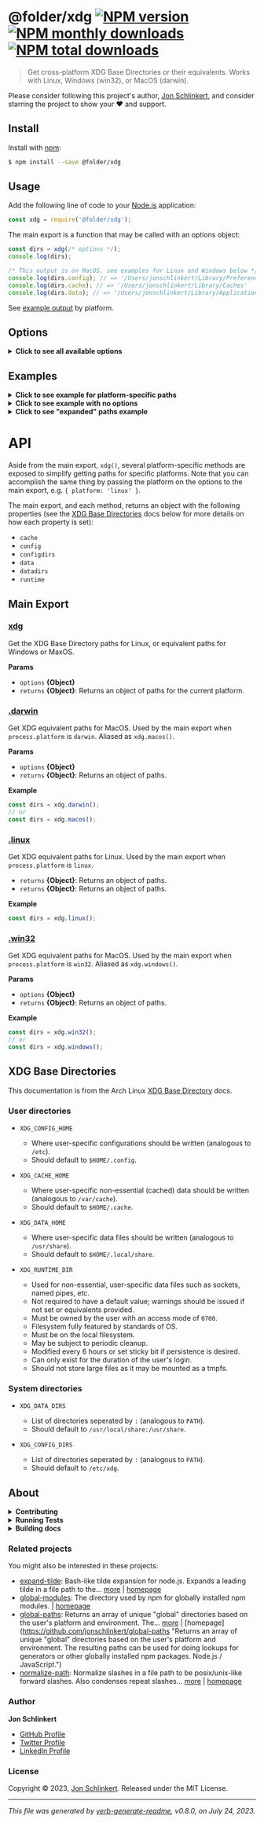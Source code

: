 # @folder/xdg [![NPM version](https://img.shields.io/npm/v/@folder/xdg.svg?style=flat)](https://www.npmjs.com/package/@folder/xdg) [![NPM monthly downloads](https://img.shields.io/npm/dm/@folder/xdg.svg?style=flat)](https://npmjs.org/package/@folder/xdg) [![NPM total downloads](https://img.shields.io/npm/dt/@folder/xdg.svg?style=flat)](https://npmjs.org/package/@folder/xdg)

> Get cross-platform XDG Base Directories or their equivalents. Works with Linux, Windows (win32), or MacOS (darwin).

Please consider following this project's author, [Jon Schlinkert](https://github.com/jonschlinkert), and consider starring the project to show your :heart: and support.

## Install

Install with [npm](https://www.npmjs.com/):

```sh
$ npm install --save @folder/xdg
```

## Usage

Add the following line of code to your [Node.js](https://nodejs.org/) application:

```js
const xdg = require('@folder/xdg');
```

The main export is a function that may be called with an options object:

```js
const dirs = xdg(/* options */);
console.log(dirs);

/* This output is on MacOS, see examples for Linux and Windows below */
console.log(dirs.config); // => '/Users/jonschlinkert/Library/Preferences'
console.log(dirs.cache); // => '/Users/jonschlinkert/Library/Caches'
console.log(dirs.data); // => '/Users/jonschlinkert/Library/Application Support'
```

See [example output](#examples) by platform.

## Options

<details>
<summary><strong>Click to see all available options</strong></summary>
<br>
The following options are available for customizing behavior and/or testing behavior.

| Option | Type | Description | Default Value |
| --- | --- | --- | --- |
| `cachedir`   | `string`   | Override the default `cachedir` | Platform specific, see [below](#examples) |
| `configdir`  | `string`   | Override the default `configdir` |  |
| `datadir`    | `string`   | Override the default `datadir` |  |
| `env`        | `object`   | The `env` object to use for getting paths. | `process.env` |
| `expanded`   | `boolean`  | Expand paths into an object. See the [Expanded Paths](#expanded-paths) example for more details. | undefined |
| `homedir`    | `string`   | The user's home directory. | `os.homedir()` |
| `platform`   | `string`   | The platform to use: `darwin`, `linux`, `win32` | `process.platform` |
| `resolve`    | `function` | Custom function for resolving paths to each directory. The default function attempts to respect casing in the user's existing directories. | undefined |
| `runtimedir` | `string`   | Override the default `runtimedir` |  |
| `subdir`     | `string`   | A sub-directory to join to the path, typically the name of your application. This path is joined differently on each platform. See [examples](#examples). | `xdg` |
| `tempdir`    | `string`   | The temp directory to use. | `os.tmpdir()` |

See [examples](#xamples) below.

</details>

## Examples

<details>
<summary><strong>Click to see example for platform-specific paths</strong></summary>
<br>
Get paths for a specific platform.
<br>

```js
console.log(xdg.darwin());
console.log(xdg.linux());
console.log(xdg.win32());
// or, if you want "expanded" paths (see the "expanded paths" example)
console.log(xdg({ expanded: true, platform: 'darwin' }));
console.log(xdg({ expanded: true, platform: 'linux' }));
console.log(xdg({ expanded: true, platform: 'win32' }));
```

</details>

<details>
<summary><strong>Click to see example with no options</strong></summary>
<br>
The following examples show what the paths look like when no options are passed.
<br>

```js
console.log(xdg());
```

### MacOS (darwin)

```js
{
  cache: '/Users/jonschlinkert/Library/Caches/xdg',
  config: '/Users/jonschlinkert/Library/Preferences/xdg',
  configdirs: [ '/Users/jonschlinkert/Library/Preferences/xdg', '/etc/xdg' ],
  data: '/Users/jonschlinkert/Library/Application Support/xdg',
  datadirs: [
    '/Users/jonschlinkert/Library/Application Support/xdg',
    '/usr/local/share/',
    '/usr/share/'
  ],
  runtime: '/var/folders/vd/53h736bj0_sg9gk04c89k0pr0000gq/T/xdg'
}
```

### Linux

```js
{
  cache: '/Users/jonschlinkert/.cache/xdg',
  config: '/Users/jonschlinkert/.config/xdg',
  configdirs: [ '/Users/jonschlinkert/.config/xdg', '/etc/xdg' ],
  data: '/Users/jonschlinkert/.local/share/xdg',
  datadirs: [
    '/Users/jonschlinkert/.local/share/xdg',
    '/usr/local/share/',
    '/usr/share/'
  ],
  runtime: '/var/folders/vd/53h736bj0_sg9gk04c89k0pr0000gq/T/xdg'
}
```

### Windows (win32)

```js
{
  cache: '/Users/jonschlinkert/AppData/Local/xdg/Cache',
  config: '/Users/jonschlinkert/AppData/Roaming/xdg/Config',
  configdirs: [ '/Users/jonschlinkert/AppData/Roaming/xdg/Config' ],
  data: '/Users/jonschlinkert/AppData/Local/xdg/Data',
  datadirs: [ '/Users/jonschlinkert/AppData/Local/xdg/Data' ],
  runtime: '/var/folders/vd/53h736bj0_sg9gk04c89k0pr0000gq/T/xdg'
}
```

</details>

<details>
<summary><strong>Click to see "expanded" paths example</strong></summary>
<br>
Running the following example returns an object with "expanded" paths, where `config` and `configdirs` are converted to `config.home` and `config.dirs`, etc. Additionally, `cwd`, `home` and `temp` paths are added for convenience.
<br>

```js
console.log(xdg({ expanded: true, subdir: 'FooBar' }));
```

**Extra directories**

Note that the `expanded` object includes four additional path properties for convenience:

* `cwd` - set via `options.cwd` or `process.cwd()`
* `home` - set via `options.homedir` or `os.homedir()`
* `temp` - set via `options.tempdir` or `os.tmpdir()`
* `cache.logs` - set at `path.join(cachedir, 'logs')`

### MacOS (darwin)

```js
{
  cwd: '/Users/jonschlinkert/dev/@folder/xdg',
  home: '/Users/jonschlinkert',
  temp: '/var/folders/vd/53h736bj0_sg9gk04c89k0pr0000gq/T',
  cache: { 
    home: '/Users/jonschlinkert/Library/Caches/FooBar',
    logs: '/Users/jonschlinkert/Library/Caches/FooBar/Logs' 
  },
  config: {
    home: '/Users/jonschlinkert/Library/Preferences/FooBar',
    dirs: [ '/Users/jonschlinkert/Library/Preferences/FooBar', '/etc/FooBar' ]
  },
  data: {
    home: '/Users/jonschlinkert/Library/Application Support/FooBar',
    dirs: [
      '/Users/jonschlinkert/Library/Application Support/FooBar',
      '/usr/local/share/',
      '/usr/share/'
    ]
  },
  runtime: { home: '/var/folders/vd/53h736bj0_sg9gk04c89k0pr0000gq/T/FooBar' }
}
```

### Linux

```js
{
  cwd: '/Users/jonschlinkert/dev/@folder/xdg',
  home: '/Users/jonschlinkert',
  temp: '/var/folders/vd/53h736bj0_sg9gk04c89k0pr0000gq/T',
  cache: { 
    home: '/Users/jonschlinkert/.cache/FooBar',
    logs: '/Users/jonschlinkert/.cache/FooBar/Logs'
  },
  config: {
    home: '/Users/jonschlinkert/.config/FooBar',
    dirs: [ '/Users/jonschlinkert/.config/FooBar', '/etc/FooBar' ]
  },
  data: {
    home: '/Users/jonschlinkert/.local/share/FooBar',
    dirs: [
      '/Users/jonschlinkert/.local/share/FooBar',
      '/usr/local/share/',
      '/usr/share/'
    ]
  },
  runtime: { home: '/var/folders/vd/53h736bj0_sg9gk04c89k0pr0000gq/T/FooBar' }
}
```

### Windows (win32)

```js
{
  cwd: '/Users/jonschlinkert/dev/@folder/xdg',
  home: '/Users/jonschlinkert',
  temp: '/var/folders/vd/53h736bj0_sg9gk04c89k0pr0000gq/T',
  cache: { 
    home: '/Users/jonschlinkert/AppData/Local/FooBar/Cache',
    logs: '/Users/jonschlinkert/AppData/Local/FooBar/Cache/Logs'
  },
  config: {
    home: '/Users/jonschlinkert/AppData/Roaming/FooBar/Config',
    dirs: [ '/Users/jonschlinkert/AppData/Roaming/FooBar/Config' ]
  },
  data: {
    home: '/Users/jonschlinkert/AppData/Local/FooBar/Data',
    dirs: [ '/Users/jonschlinkert/AppData/Local/FooBar/Data' ]
  },
  runtime: { home: '/var/folders/vd/53h736bj0_sg9gk04c89k0pr0000gq/T/FooBar' }
}
```

</details>

# API

Aside from the main export, `xdg()`, several platform-specific methods are exposed to simplify getting paths for specific platforms. Note that you can accomplish the same thing by passing the platform on the options to the main export, e.g. `{ platform: 'linux' }`.

The main export, and each method, returns an object with the following properties (see the [XDG Base Directories](#xdg-base-directory) docs below for more details on how each property is set):

* `cache`
* `config`
* `configdirs`
* `data`
* `datadirs`
* `runtime`

## Main Export

### [xdg](index.js#L17)

Get the XDG Base Directory paths for Linux, or equivalent paths for Windows or MaxOS.

**Params**

* `options` **{Object}**
* `returns` **{Object}**: Returns an object of paths for the current platform.

### [.darwin](index.js#L42)

Get XDG equivalent paths for MacOS. Used by the main export when `process.platform` is `darwin`. Aliased as `xdg.macos()`.

**Params**

* `options` **{Object}**
* `returns` **{Object}**: Returns an object of paths.

**Example**

```js
const dirs = xdg.darwin();
// or
const dirs = xdg.macos();
```

### [.linux](index.js#L93)

Get XDG equivalent paths for Linux. Used by the main export when `process.platform` is `linux`.

* `returns` **{Object}**: Returns an object of paths.
* `returns` **{Object}**: Returns an object of paths.

**Example**

```js
const dirs = xdg.linux();
```

### [.win32](index.js#L145)

Get XDG equivalent paths for MacOS. Used by the main export when `process.platform` is `win32`. Aliased as `xdg.windows()`.

**Params**

* `options` **{Object}**
* `returns` **{Object}**: Returns an object of paths.

**Example**

```js
const dirs = xdg.win32();
// or
const dirs = xdg.windows();
```

## XDG Base Directories

This documentation is from the Arch Linux [XDG Base Directory](https://wiki.archlinux.org/index.php/XDG_Base_Directory) docs.

### User directories

* `XDG_CONFIG_HOME`

  - Where user-specific configurations should be written (analogous to `/etc`).
  - Should default to `$HOME/.config`.
* `XDG_CACHE_HOME`

  - Where user-specific non-essential (cached) data should be written (analogous to `/var/cache`).
  - Should default to `$HOME/.cache`.
* `XDG_DATA_HOME`

  - Where user-specific data files should be written (analogous to `/usr/share`).
  - Should default to `$HOME/.local/share`.
* `XDG_RUNTIME_DIR`

  - Used for non-essential, user-specific data files such as sockets, named pipes, etc.
  - Not required to have a default value; warnings should be issued if not set or equivalents provided.
  - Must be owned by the user with an access mode of `0700`.
  - Filesystem fully featured by standards of OS.
  - Must be on the local filesystem.
  - May be subject to periodic cleanup.
  - Modified every 6 hours or set sticky bit if persistence is desired.
  - Can only exist for the duration of the user's login.
  - Should not store large files as it may be mounted as a tmpfs.

### System directories

* `XDG_DATA_DIRS`

  - List of directories seperated by `:` (analogous to `PATH`).
  - Should default to `/usr/local/share:/usr/share`.
* `XDG_CONFIG_DIRS`

  - List of directories seperated by `:` (analogous to `PATH`).
  - Should default to `/etc/xdg`.

## About

<details>
<summary><strong>Contributing</strong></summary>

Pull requests and stars are always welcome. For bugs and feature requests, [please create an issue](../../issues/new).

</details>

<details>
<summary><strong>Running Tests</strong></summary>

Running and reviewing unit tests is a great way to get familiarized with a library and its API. You can install dependencies and run tests with the following command:

```sh
$ npm install && npm test
```

</details>

<details>
<summary><strong>Building docs</strong></summary>

_(This project's readme.md is generated by [verb](https://github.com/verbose/verb-generate-readme), please don't edit the readme directly. Any changes to the readme must be made in the [.verb.md](.verb.md) readme template.)_

To generate the readme, run the following command:

```sh
$ npm install -g verbose/verb#dev verb-generate-readme && verb
```

</details>

### Related projects

You might also be interested in these projects:

* [expand-tilde](https://www.npmjs.com/package/expand-tilde): Bash-like tilde expansion for node.js. Expands a leading tilde in a file path to the… [more](https://github.com/jonschlinkert/expand-tilde) | [homepage](https://github.com/jonschlinkert/expand-tilde "Bash-like tilde expansion for node.js. Expands a leading tilde in a file path to the user home directory, or `~+` to the cwd.")
* [global-modules](https://www.npmjs.com/package/global-modules): The directory used by npm for globally installed npm modules. | [homepage](https://github.com/jonschlinkert/global-modules "The directory used by npm for globally installed npm modules.")
* [global-paths](https://www.npmjs.com/package/global-paths): Returns an array of unique "global" directories based on the user's platform and environment. The… [more](https://github.com/jonschlinkert/global-paths) | [homepage](https://github.com/jonschlinkert/global-paths "Returns an array of unique "global" directories based on the user's platform and environment. The resulting paths can be used for doing lookups for generators or other globally installed npm packages. Node.js / JavaScript.")
* [normalize-path](https://www.npmjs.com/package/normalize-path): Normalize slashes in a file path to be posix/unix-like forward slashes. Also condenses repeat slashes… [more](https://github.com/jonschlinkert/normalize-path) | [homepage](https://github.com/jonschlinkert/normalize-path "Normalize slashes in a file path to be posix/unix-like forward slashes. Also condenses repeat slashes to a single slash and removes and trailing slashes, unless disabled.")

### Author

**Jon Schlinkert**

* [GitHub Profile](https://github.com/jonschlinkert)
* [Twitter Profile](https://twitter.com/jonschlinkert)
* [LinkedIn Profile](https://linkedin.com/in/jonschlinkert)

### License

Copyright © 2023, [Jon Schlinkert](https://github.com/jonschlinkert).
Released under the MIT License.

***

_This file was generated by [verb-generate-readme](https://github.com/verbose/verb-generate-readme), v0.8.0, on July 24, 2023._